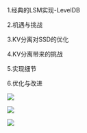 1.经典的LSM实现-LevelDB

2.机遇与挑战

3.KV分离对SSD的优化

4.KV分离带来的挑战

5.实现细节

6.优化与改进

![](https://gitee.com/hxc8/images8/raw/master/img/202407191057181.jpg)

![](https://gitee.com/hxc8/images8/raw/master/img/202407191057600.jpg)

![](https://gitee.com/hxc8/images8/raw/master/img/202407191057337.jpg)